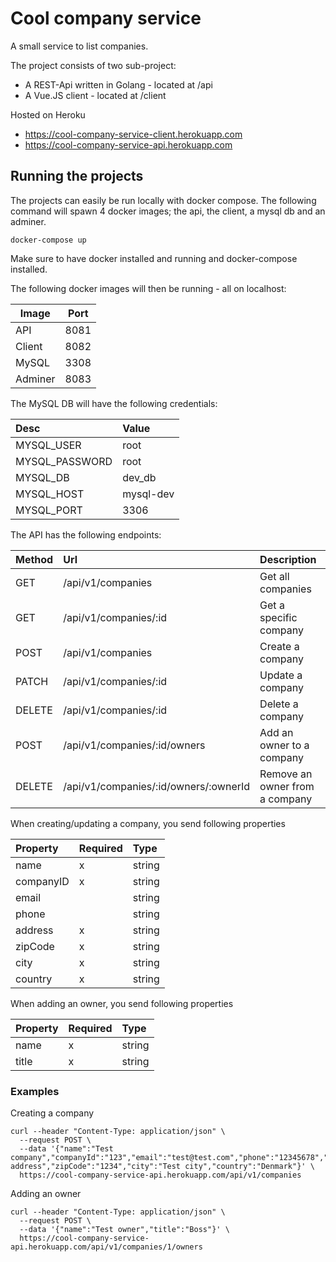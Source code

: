# Cool company service

A small service to list companies.

The project consists of two sub-project:
- A REST-Api written in Golang - located at /api
- A Vue.JS client - located at /client

Hosted on Heroku
- https://cool-company-service-client.herokuapp.com
- https://cool-company-service-api.herokuapp.com
## Running the projects
The projects can easily be run locally with docker compose. The following command will spawn 4 docker images; the api, the client, a mysql db and an adminer.

```
docker-compose up
```

Make sure to have docker installed and running and docker-compose installed.

The following docker images will then be running - all on localhost:

| Image | Port |
| ------------- | ------------- |
| API  | 8081  |
| Client  | 8082  |
| MySQL  | 3308  |
| Adminer  | 8083  |

The MySQL DB will have the following credentials:

| Desc | Value |
| :------------- | :------------- |
| MYSQL_USER  | root  |
| MYSQL_PASSWORD  | root  |
| MYSQL_DB  | dev_db  |
| MYSQL_HOST  | mysql-dev  |
| MYSQL_PORT  | 3306  |

The API has the following endpoints:

| Method | Url | Description |
| :--- | :---- | :------|
| GET  | /api/v1/companies  | Get all companies|
| GET  | /api/v1/companies/:id  | Get a specific company |
| POST  | /api/v1/companies  | Create a company |
| PATCH  | /api/v1/companies/:id  | Update a company |
| DELETE  | /api/v1/companies/:id  | Delete a company |
| POST  | /api/v1/companies/:id/owners  | Add an owner to a company |
| DELETE  | /api/v1/companies/:id/owners/:ownerId  | Remove an owner from a company |

When creating/updating a company, you send following properties

| Property | Required | Type | 
| :------------- | :------------- |:---|
| name  | x  | string |
| companyID  | x  | string |
| email  |   | string |
| phone  |   | string |
| address  | x  | string |
| zipCode  | x  | string |
| city  | x  | string |
| country  | x  | string |

When adding an owner, you send following properties

| Property | Required | Type | 
| :------------- | :------------- |:---|
| name  | x  | string |
| title  | x  | string |

### Examples
Creating a company
```
curl --header "Content-Type: application/json" \
  --request POST \
  --data '{"name":"Test company","companyId":"123","email":"test@test.com","phone":"12345678","address":"Test address","zipCode":"1234","city":"Test city","country":"Denmark"}' \
  https://cool-company-service-api.herokuapp.com/api/v1/companies
```

Adding an owner
```
curl --header "Content-Type: application/json" \
  --request POST \
  --data '{"name":"Test owner","title":"Boss"}' \
  https://cool-company-service-api.herokuapp.com/api/v1/companies/1/owners
```
